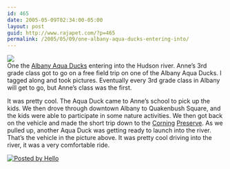 ```yaml
---
id: 465
date: 2005-05-09T02:34:00-05:00
layout: post
guid: http://www.rajapet.com/?p=465
permalink: /2005/05/09/one-albany-aqua-ducks-entering-into/
---
```

[<img src="https://i1.wp.com/photos1.blogger.com/img/61/5662/320/IMG_0042.jpg?w=680" border="0"  />](https://i1.wp.com/photos1.blogger.com/img/61/5662/1024/IMG_0042.jpg)  
One the [Albany Aqua Ducks](http://www.albanyaquaducks.com/) entering into the Hudson river. Anne&#8217;s 3rd grade class got to go on a free field trip on one of the Albany Aqua Ducks. I tagged along and took pictures. Eventually every 3rd grade class in Albany will get to go, but Anne&#8217;s class was the first.

It was pretty cool. The Aqua Duck came to Anne&#8217;s school to pick up the kids. We then drove through downtown Albany to Quakenbush Square, and the kids were able to participate in some nature activities. We then got back on the vehicle and made the short trip down to the [Corning](http://webhome.idirect.com/~boweevil/corning1.html) [Preserve](http://www.portofalbany.com/pages03/waterfront.html). As we pulled up, another Aqua Duck was getting ready to launch into the river. That&#8217;s the vehicle in the picture above. It was pretty cool driving into the river, it was a very comfortable ride. 

<a href="http://www.hello.com/" target="ext"><img alt="Posted by Hello" src="https://i0.wp.com/photos1.blogger.com/pbh.gif?w=680" align="absMiddle" border="0"  /></a>